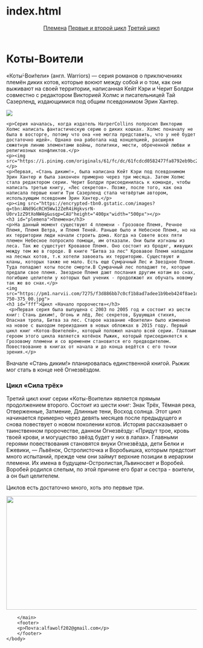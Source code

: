 # index.html
<html>
    <head>
        <title>Коты-Воители</title>
        <link rel="stylesheet href="style.css">
    </head>
    <body>
    <header>
     <a href="#plemena"> Племена</a>
     <a href="#fff">Первые и второй цикл</a>
     <a href="#lol">Третий цикл</a>
        </header>
        <main>
        <h1>Коты-Воители</h1>
    <p> «Коты́-Вои́тели» (англ. Warriors) — серия романов о приключениях племён диких котов, которые воюют между собой и о том, как они выживают на своей территории, написанная Кейт Кэри и Черит Болдри совместно с редактором Викторией Холмс и писательницей Тай Сазерленд, издающимися под общим псевдонимом Эрин Хантер.</p>
    <p> <img src="https://mypetnames.ru/wp-content/uploads/2021/02/word-image-106-640x361.jpeg"></p>


    <p>Серия началась, когда издатель HarperCollins попросил Викторию Холмс написать фантастическую серию о диких кошках. Холмс поначалу не была в восторге, потому что она «не могла представить, что у неё будет достаточно идей». Однако она работала над концепцией, расширяя сюжетную линию элементами войны, политики, мести, обреченной любви и религиозных конфликтов.</p>
    <p><img src="https://i.pinimg.com/originals/61/fc/dc/61fcdcd0582477fa8792eb9bc22e08c6.jpg"></p>
    <p>Первая, «Стань диким!», была написана Кейт Кэри под псевдонимом Эрин Хантер и была закончен примерно через три месяца. Затем Холмс стала редактором серии. Черит Болдри присоединилась к команде, чтобы написать третью книгу, «Лес секретов». Позже, после того, как она написала первые книги Туи Сазерленд стала четвёртым автором, использующим псевдоним Эрин Хантер.</p>
    <p><img src="https://encrypted-tbn0.gstatic.com/images?q=tbn:ANd9GcRCH5Ww12ZeR4iHgkvsrN-U0rv1zZ9tXoNW4g&usqp=CAU"height="400px"width="500px"></p>
    <h3 id="plemena">Племена</h3>
    <p>На данный момент существуют 4 племени - Грозовое Племя, Речное Племя, Племя Ветра, и Племя Теней. Раньше было и Небесное Племя, но на их территории люди начали строить дома. Когда на Совете всех пяти племен Небесное попросило помощи, им отказали. Они были изгнаны из леса. Так же сущестует Кровавое Племя. Оно состоит из бродяг, живущих между тем же в городе. В книге "Битва за лес" Кровавое Племя нападали на лесных котов, т.к хотели завоеать их территорию. Существуют и кланы, которых также не мало. Есть еще Сумрачный Лес и Звездное Племя. Туда попадают коты после смерти.В Сумрачный лес попадают те, которые предали свое племя. Звездное Племя дают послания другим котам во снах, погибшие целители у которых был ученик - продолжают их обучать новому так же во снах.</p>
    <img src="https://pm1.narvii.com/7275/f3d886bb7c0cf1b8ad7adee1b9beb424f8ae1d5cr4-750-375_00.jpg">
    <h3 id="fff">Цикл «Начало пророчеств»</h3>
     <p>Первая серия была выпущена с 2003 по 2005 год и состоит из шести книг: Стань диким!, Огонь и лёд, Лес секретов, Бушующая стихия, Опасная тропа, Битва за лес. Старое название «Воители» было изменено на новое с выходом переиздания в новых обложках в 2015 году. Первый цикл книг «Котов-Воителей», который положил начало всей серии. Главным героем этого цикла является котёнок Рыжик, который присоединяется к Грозовому племени и со временем становится его предводителем. Повествование в книгах от начала и до конца ведётся с его точки зрения.</p>

<p>Вначале «Стань диким!» планировалась единственной книгой. Рыжик мог стать в конце неё Огнезвёздом.</p>

<h3 id="lol">Цикл «Сила трёх»</h3>
<p>Третий цикл книг серии «Коты-Воители» является прямым продолжением второго. Состоит из шести книг: Знак Трёх, Тёмная река, Отверженные, Затмение, Длинные тени, Восход солнца. Этот цикл начинается примерно через девять месяцев после предыдущего и снова повествует о новом поколении котов. История рассказывает о таинственном пророчестве, данном Огнезвёзду: «Придут трое, кровь твоей крови, и могущество звёзд будет у них в лапах». Главными героями повествования становятся внуки Огнезвёзда, дети Белки и Ежевики, — Львёнок, Остролисточка и Воробьишка, которым предстоит много испытаний, прежде чем они займут верхние позиции в иерархии племени. Их имена в будущем-Остролистая,Львиносвет и Воробей. Воробей родился слепым, по этой причине его брат и сестра - воители, а он был целителем.</p>
<p>Циклов есть достаточно много, хоть это первые три.</p>
<p><img src="http://pm1.narvii.com/6757/5845748d9ab72109ca0dd1c77cbc02f8dcc7fdb0v2_00.jpg" height="300px" width="600px"></p>

        </main>
        <footer>
        <p>Почта:alfawolf202@gmail.com</p>
        </footer>
    </body>
</html>
